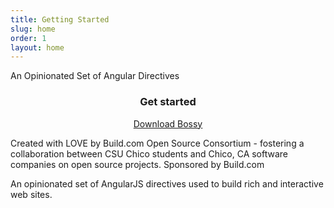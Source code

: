 ```yaml
---
title: Getting Started
slug: home
order: 1
layout: home
---
```


<section class="hero">
	<bossy-svg data-src="img/logo_horizontal.svg" class="hero-image"></bossy-svg>
	<p class="hero-tagline">An Opinionated Set of Angular Directives</p>
</section>

<div class="container">
	<section>
		<div class="grid-3">
			<div class="col-1">
				<div class="module">
					<h3 class="heading-large" align="center">Get started</h3>
					<p align="center">
						<a href="https://github.com/buildcom/BossyUI/archive/master.zip" role="button" class="button-green">Download Bossy</a>
					</p>
				</div>
			</div>
			<div class="col-2">
				<div class="">
					<p>
						Created with LOVE by Build.com Open Source Consortium - fostering a collaboration between CSU Chico students and Chico, CA software companies on open source projects. Sponsored by Build.com
					</p>
					<p>
						An opinionated set of AngularJS directives used to build rich and interactive web sites.
					</p>
				</div>
			</div>
		</div>
	</section>
</div>